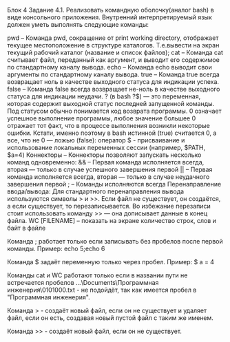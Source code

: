 Блок 4
Задание 4.1. 
Реализовать командную оболочку(аналог bash) в виде консольного приложения. Внутренний интерпретируемый язык должен уметь выполнять следующие команды:

pwd – Команда pwd, сокращение от print working directory, отображает текущее местоположение в структуре каталогов. Т.е.вывести на экран текущий рабочий каталог (название и список файлов);
cat – Команда cat считывает файл, переданный как аргумент, и выводит его содержимое по стандартному каналу вывода.
echo – Команда echo выводит свои аргументы по стандартному каналу вывода.
true – Команда true всегда возвращает ноль в качестве выходного статуса для индикации успеха.
false – Команда false всегда возвращает не-ноль в качестве выходного статуса для индикации неудачи.
? (в bash ?$) — это переменная, которая содержит выходной статус последней запущенной команды. Под статусом обычно понимается код возврата программы. 0 означает успешное выполнение программы, любое значение большее 0 отражает тот факт, что в процессе выполнения возникли некоторые ошибки. Кстати, именно поэтому в bash истинной (true) считается 0, а все, что не 0 — ложью (false):
оператор  $ - присваивание и использование локальных переменных сессии (например, $PATH, $a=4)
Коннекторы – Коннекторы позволяют запускать несколько команд одновременно:
&& – Первая команда исполняется всегда, вторая — только в случае успешного завершения первой
|| – Первая команда исполняется всегда, вторая — только в случае неудачного завершения первой
; – Команды исполняются всегда
Перенаправление ввода/вывода:
Для стандартного перенаправления вывода используются символы > и >>. Если файл не существует, он создаётся, а если существует, то перезаписывается. Во избежание перезаписи стоит использовать команду >> — она дописывает данные в конец файла.
WC [FILENAME] – показать на экране количество строк, слов и байт в файле




Команда ; работает только если записывать без пробелов после первой команды.
Пример:
echo 5;echo 6


Команда $ задаёт переменную только через пробел.
Пример:
$ a = 4



Команды cat и WC работают только если в названии пути не встречается пробелов 
...\Documents\Программная инженерия\0101000.txt - не подойдёт, так как имеется пробел в "Программная инженерия".



Команда > - создаёт новый файл, если он не существует и удаляет файл, если он есть, создавая новый пустой файл с таким же именем.


Команда >> - создаёт новый файл, если он не существует.
